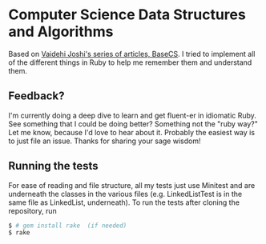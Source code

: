 # Computer Science Data Structures and Algorithms

Based on [Vaidehi Joshi's series of articles, BaseCS](https://medium.com/basecs).  I tried to implement all of the different things in Ruby to help me remember them and understand them.

## Feedback?

I'm currently doing a deep dive to learn and get fluent-er in idiomatic Ruby.  See something that I could be doing better?  Something not the "ruby way?"  Let me know, because I'd love to hear about it.  Probably the easiest way is to just file an issue.  Thanks for sharing your sage wisdom!

## Running the tests

For ease of reading and file structure, all my tests just use Minitest and are underneath the classes in the various files (e.g. LinkedListTest is in the same file as LinkedList, underneath).  To run the tests after cloning the repository, run

```bash
$ # gem install rake  (if needed)
$ rake
```